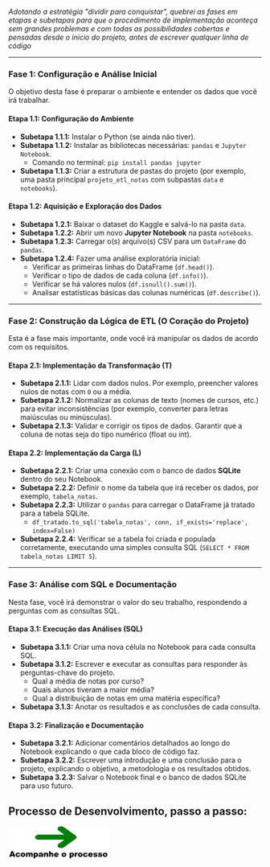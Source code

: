 _Adotando a estratégia "dividir para conquistar", quebrei as fases em etapas e subetapas para que o procedimento de implementação aconteça sem grandes problemas e com todas as possibilidades cobertas e pensadas desde o inicio do projeto, antes de escrever qualquer linha de código_

---


### Fase 1: Configuração e Análise Inicial

O objetivo desta fase é preparar o ambiente e entender os dados que você irá trabalhar.

#### Etapa 1.1: Configuração do Ambiente
* **Subetapa 1.1.1:** Instalar o Python (se ainda não tiver).
* **Subetapa 1.1.2:** Instalar as bibliotecas necessárias: `pandas` e `Jupyter Notebook`.
    * Comando no terminal: `pip install pandas jupyter`
* **Subetapa 1.1.3:** Criar a estrutura de pastas do projeto (por exemplo, uma pasta principal `projeto_etl_notas` com subpastas `data` e `notebooks`).

#### Etapa 1.2: Aquisição e Exploração dos Dados
* **Subetapa 1.2.1:** Baixar o dataset do Kaggle e salvá-lo na pasta `data`.
* **Subetapa 1.2.2:** Abrir um novo **Jupyter Notebook** na pasta `notebooks`.
* **Subetapa 1.2.3:** Carregar o(s) arquivo(s) CSV para um `DataFrame` do `pandas`.
* **Subetapa 1.2.4:** Fazer uma análise exploratória inicial:
    * Verificar as primeiras linhas do DataFrame (`df.head()`).
    * Verificar o tipo de dados de cada coluna (`df.info()`).
    * Verificar se há valores nulos (`df.isnull().sum()`).
    * Analisar estatísticas básicas das colunas numéricas (`df.describe()`).

---

### Fase 2: Construção da Lógica de ETL (O Coração do Projeto)

Esta é a fase mais importante, onde você irá manipular os dados de acordo com os requisitos.

#### Etapa 2.1: Implementação da Transformação (T)
* **Subetapa 2.1.1:** Lidar com dados nulos. Por exemplo, preencher valores nulos de notas com `0` ou a média.
* **Subetapa 2.1.2:** Normalizar as colunas de texto (nomes de cursos, etc.) para evitar inconsistências (por exemplo, converter para letras maiúsculas ou minúsculas).
* **Subetapa 2.1.3:** Validar e corrigir os tipos de dados. Garantir que a coluna de notas seja do tipo numérico (float ou int).

#### Etapa 2.2: Implementação da Carga (L)
* **Subetapa 2.2.1:** Criar uma conexão com o banco de dados **SQLite** dentro do seu Notebook.
* **Subetapa 2.2.2:** Definir o nome da tabela que irá receber os dados, por exemplo, `tabela_notas`.
* **Subetapa 2.2.3:** Utilizar o `pandas` para carregar o DataFrame já tratado para a tabela SQLite.
    * `df_tratado.to_sql('tabela_notas', conn, if_exists='replace', index=False)`
* **Subetapa 2.2.4:** Verificar se a tabela foi criada e populada corretamente, executando uma simples consulta SQL (`SELECT * FROM tabela_notas LIMIT 5`).

---

### Fase 3: Análise com SQL e Documentação

Nesta fase, você irá demonstrar o valor do seu trabalho, respondendo a perguntas com as consultas SQL.

#### Etapa 3.1: Execução das Análises (SQL)
* **Subetapa 3.1.1:** Criar uma nova célula no Notebook para cada consulta SQL.
* **Subetapa 3.1.2:** Escrever e executar as consultas para responder às perguntas-chave do projeto.
    * Qual a média de notas por curso?
    * Quais alunos tiveram a maior média?
    * Qual a distribuição de notas em uma matéria específica?
* **Subetapa 3.1.3:** Anotar os resultados e as conclusões de cada consulta.

#### Etapa 3.2: Finalização e Documentação
* **Subetapa 3.2.1:** Adicionar comentários detalhados ao longo do Notebook explicando o que cada bloco de código faz.
* **Subetapa 3.2.2:** Escrever uma introdução e uma conclusão para o projeto, explicando o objetivo, a metodologia e os resultados obtidos.
* **Subetapa 3.2.3:** Salvar o Notebook final e o banco de dados SQLite para uso futuro.


## Processo de Desenvolvimento, passo a passo:
<a href="fase1.md"><img src="../readme-imgs/seta-verde.png" width="200"/></a>
